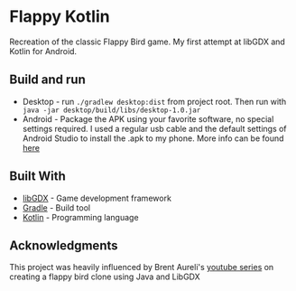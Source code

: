 # Flappy Kotlin

Recreation of the classic Flappy Bird game. My first attempt at libGDX and Kotlin for Android.

## Build and run
* Desktop - run ```./gradlew desktop:dist``` from project root. Then run with ``` java -jar desktop/build/libs/desktop-1.0.jar```
* Android - Package the APK using your favorite software, no special settings required. I used a regular usb cable and the default settings of Android Studio to install the .apk to my phone.
More info can be found [here](https://github.com/libgdx/libgdx/wiki/Deploying-your-application#deploy-to-android)

## Built With

* [libGDX](https://libgdx.badlogicgames.com/) - Game development framework 
* [Gradle](https://gradle.org/) - Build tool
* [Kotlin](https://kotlinlang.org/) - Programming language

## Acknowledgments

This project was heavily influenced by Brent Aureli's [youtube series](https://www.youtube.com/watch?v=rzBVTPaUUDg) on creating a flappy bird clone using Java and LibGDX
